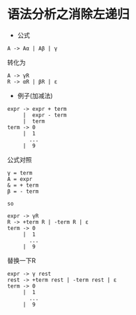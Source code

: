 # 语法分析之消除左递归
* 公式
```
A -> Aα | Aβ | γ
```
转化为
```
A -> γR
R -> αR | βR | ε
```
* 例子(加减法)
```
expr -> expr + term
     |  expr - term
     |  term
term -> 0
     |  1
       ...
     |  9  
```
公式对照
```
γ = term
A = expr
& = + term
β = - term

so 

expr -> γR
R -> +term R | -term R | ε
term -> 0
     |  1
       ...
     |  9
```
替换一下R
```
expr -> γ rest
rest -> +term rest | -term rest | ε
term -> 0
     |  1
       ...
     |  9
```
